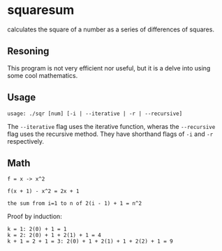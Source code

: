 squaresum
=========

calculates the square of a number as a series of differences of squares.

## Resoning

This program is not very efficient nor useful, but it is a delve into using some cool mathematics.

## Usage

```
usage: ./sqr [num] [-i | --iterative | -r | --recursive]
```

The `--iterative` flag uses the iterative function, wheras the `--recursive` flag uses the recursive method. They have shorthand flags of `-i` and `-r` respectively.

## Math

```
f = x -> x^2

f(x + 1) - x^2 = 2x + 1

the sum from i=1 to n of 2(i - 1) + 1 = n^2
```

Proof by induction:
```
k = 1: 2(0) + 1 = 1
k = 2: 2(0) + 1 + 2(1) + 1 = 4
k + 1 = 2 + 1 = 3: 2(0) + 1 + 2(1) + 1 + 2(2) + 1 = 9
```

